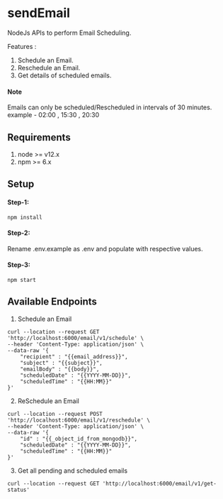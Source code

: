 # sendEmail
NodeJs APIs to perform Email Scheduling.

Features :
1. Schedule an Email.
2. Reschedule an Email.
3. Get details of scheduled emails.

#### Note
Emails can only be scheduled/Rescheduled in intervals of 30 minutes.<br>
example - 02:00 , 15:30 , 20:30



## Requirements
1. node >= v12.x
2. npm >= 6.x

## Setup

#### Step-1:
``` Terminal
npm install
```

#### Step-2:
Rename .env.example as .env and populate with respective values.

#### Step-3:
``` Terminal
npm start
```

## Available Endpoints

1. Schedule an Email 
```Terminal
curl --location --request GET 'http://localhost:6000/email/v1/schedule' \
--header 'Content-Type: application/json' \
--data-raw '{
    "recipient" : "{{email_address}}",
    "subject" : "{{subject}}",
    "emailBody" : "{{body}}",
    "scheduledDate" : "{{YYYY-MM-DD}}",
    "scheduledTime" : "{{HH:MM}}"
}'
```
2. ReSchedule an Email 
```Terminal
curl --location --request POST 'http://localhost:6000/email/v1/reschedule' \
--header 'Content-Type: application/json' \
--data-raw '{
    "id" : "{{_object_id_from_mongodb}}",
    "scheduledDate" : "{{YYYY-MM-DD}}",
    "scheduledTime" : "{{HH:MM}}"
}'
```

3. Get all pending and scheduled emails
```Terminal
curl --location --request GET 'http://localhost:6000/email/v1/get-status'
```
